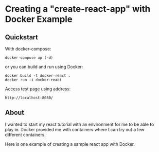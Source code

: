 # Creating a "create-react-app" with Docker Example

## Quickstart

With docker-compose:

```
docker-compose up (-d)
```

or you can build and run using Docker:

```
docker build -t docker-react .
docker run -i docker-react
```

Access test page using address:

```
http://localhost:8080/
```

## About

I wanted to start my react tutorial with an environment for me to be able to play in. Docker provided me with containers where I can try out a few different containers.

Here is one example of creating a sample react app with Docker.
